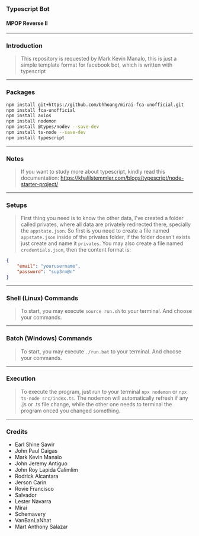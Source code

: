 ### Typescript Bot
#### MPOP Reverse II

---
### Introduction
> This repository is requested by Mark Kevin Manalo, this is just a simple template format for facebook bot, which is written with typescript

---
### Packages
``` Bash
npm install git+https://github.com/bhhoang/mirai-fca-unofficial.git
npm install fca-unofficial
npm install axios
npm install nodemon
npm install @types/nodev --save-dev
npm install ts-node --save-dev
npm install typescript
```

---
### Notes
> If you want to study more about typescript, kindly read this documentation: https://khalilstemmler.com/blogs/typescript/node-starter-project/

---
### Setups
> First thing you need is to know the other data, I've created a folder called privates, where all data are privately redirected there, specially the `appstate.json`. So first is you need to create a file named `appstate.json` inside of the privates folder, if the folder doesn't exists just create and name it `privates`. You may also create a file named `credentials.json`, then the content format is:
```JSON
{
	"email": "yourusername",
	"password": "sup3rm@n"
}
```

---
### Shell (Linux) Commands
> To start, you may execute `source run.sh` to your terminal. And choose your commands.

---
### Batch (Windows) Commands
> To start, you may execute `./run.bat` to your terminal. And choose your commands.

---
### Execution
> To execute the program, just run to your terminal `npx nodemon` or `npx ts-node src/index.ts`. The nodemon will automatically refresh if any .js or .ts file change, while the other one needs to terminal the program onced you changed something.

---
### Credits
* Earl Shine Sawir
* John Paul Caigas
* Mark Kevin Manalo
* John Jeremy Antiguo
* John Roy Lapida Calimlim
* Rodrick Alcantara 
* Jerson Carin
* Rovie Francisco
* Salvador
* Lester Navarra
* Mirai
* Schemavery
* VanBanLaNhat
* Mart Anthony Salazar